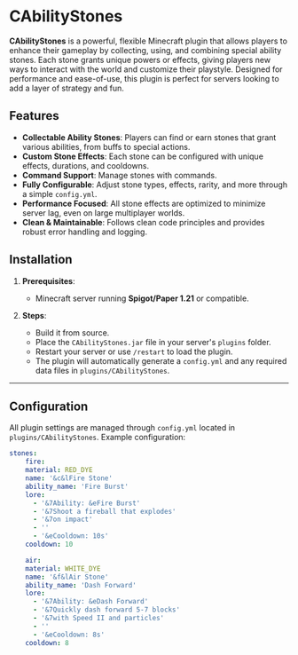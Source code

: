 # CAbilityStones

**CAbilityStones** is a powerful, flexible Minecraft plugin that allows players to enhance their gameplay by collecting, using, and combining special ability stones. Each stone grants unique powers or effects, giving players new ways to interact with the world and customize their playstyle. Designed for performance and ease-of-use, this plugin is perfect for servers looking to add a layer of strategy and fun.

## Features

- **Collectable Ability Stones**: Players can find or earn stones that grant various abilities, from buffs to special actions.  
- **Custom Stone Effects**: Each stone can be configured with unique effects, durations, and cooldowns.    
- **Command Support**: Manage stones with commands.  
- **Fully Configurable**: Adjust stone types, effects, rarity, and more through a simple `config.yml`.  
- **Performance Focused**: All stone effects are optimized to minimize server lag, even on large multiplayer worlds.  
- **Clean & Maintainable**: Follows clean code principles and provides robust error handling and logging.

## Installation

1. **Prerequisites**:

   - Minecraft server running **Spigot/Paper 1.21** or compatible.  

2. **Steps**:

   - Build it from source.  
   - Place the `CAbilityStones.jar` file in your server's `plugins` folder.  
   - Restart your server or use `/restart` to load the plugin.  
   - The plugin will automatically generate a `config.yml` and any required data files in `plugins/CAbilityStones`.
---

## Configuration

All plugin settings are managed through `config.yml` located in `plugins/CAbilityStones`. Example configuration:

```yaml
stones:
    fire:
    material: RED_DYE
    name: '&c&lFire Stone'
    ability_name: 'Fire Burst'
    lore:
      - '&7Ability: &eFire Burst'
      - '&7Shoot a fireball that explodes'
      - '&7on impact'
      - ''
      - '&eCooldown: 10s'
    cooldown: 10

    air:
    material: WHITE_DYE
    name: '&f&lAir Stone'
    ability_name: 'Dash Forward'
    lore:
      - '&7Ability: &eDash Forward'
      - '&7Quickly dash forward 5-7 blocks'
      - '&7with Speed II and particles'
      - ''
      - '&eCooldown: 8s'
    cooldown: 8
